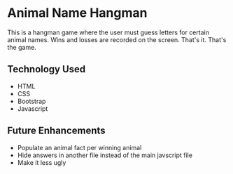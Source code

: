 # Animal Name Hangman
This is a hangman game where the user must guess letters for certain animal names. Wins and losses are recorded on the screen. That's it. That's the game. 

## Technology Used
* HTML
* CSS
* Bootstrap
* Javascript

## Future Enhancements
* Populate an animal fact per winning animal
* Hide answers in another file instead of the main javscript file
* Make it less ugly
